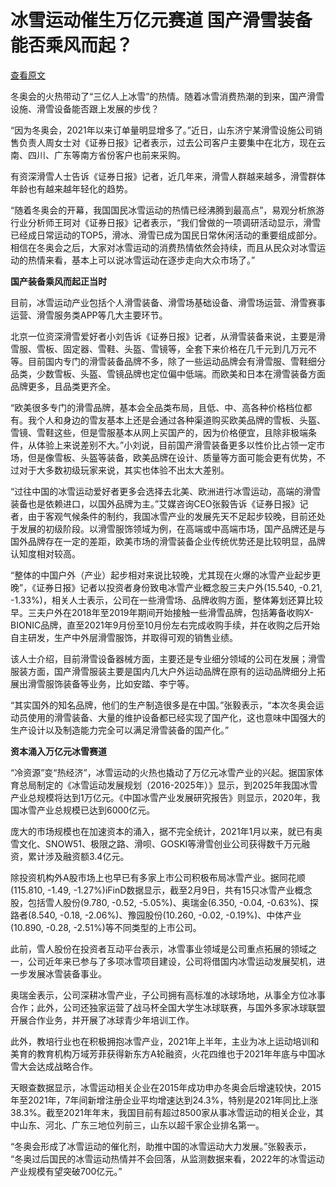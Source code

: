 # 冰雪运动催生万亿元赛道 国产滑雪装备能否乘风而起？

[查看原文](https://finance.sina.com.cn/stock/hyyj/2022-02-11/doc-ikyamrna0120737.shtml)

冬奥会的火热带动了“三亿人上冰雪”的热情。随着冰雪消费热潮的到来，国产滑雪设施、滑雪设备能否跟上发展的步伐？

“因为冬奥会，2021年以来订单量明显增多了。”近日，山东济宁某滑雪设施公司销售负责人周女士对《证券日报》记者表示，过去公司客户主要集中在北方，现在云南、四川、广东等南方省份客户也前来采购。

有资深滑雪人士告诉《证券日报》记者，近几年来，滑雪人群越来越多，滑雪群体年龄也有越来越年轻化的趋势。

“随着冬奥会的开幕，我国国民冰雪运动的热情已经沸腾到最高点”，易观分析旅游行业分析师王珂对《证券日报》记者表示，“我们曾做的一项调研活动显示，滑雪已经成日常运动的TOP5，滑冰、滑雪已成为国民日常休闲活动的重要组成部分。相信在冬奥会之后，大家对冰雪运动的消费热情依然会持续，而且从民众对冰雪运动的热情来看，基本上可以说冰雪运动在逐步走向大众市场了。”

**国产装备乘风而起正当时**

目前，冰雪运动产业包括个人滑雪装备、滑雪场基础设备、滑雪场运营、滑雪赛事运营、滑雪服务类APP等几大主要环节。

北京一位资深滑雪爱好者小刘告诉《证券日报》记者，从滑雪装备来说，主要是滑雪服、雪板、固定器、雪鞋、头盔、雪镜等，全套下来价格在几千元到几万元不等。目前国内专门的滑雪装备品牌不多，除了一些运动品牌会有滑雪服、雪鞋细分品类，少数雪板、头盔、雪镜品牌也定位偏中低端。而欧美和日本在滑雪装备方面品牌更多，且品类更齐全。

“欧美很多专门的滑雪品牌，基本会全品类布局，且低、中、高各种价格档位都有。我个人和身边的雪友基本上还是会通过各种渠道购买欧美品牌的雪板、头盔、雪镜、雪鞋这些，但是雪服基本从网上买国产的，因为价格便宜，且除非极端条件，从体验上来说差别不大。”小刘说，目前国产滑雪装备更多以性价比占领一定市场，但是像雪板、头盔等装备，欧美品牌在设计、质量等方面可能会更有优势，不过对于大多数初级玩家来说，其实也体验不出太大差别。

“过往中国的冰雪运动爱好者更多会选择去北美、欧洲进行冰雪运动，高端的滑雪装备也是依赖进口，以国外品牌为主。”艾媒咨询CEO张毅告诉《证券日报》记者，由于客观气候条件的制约，我国冰雪产业的发展先天不足起步较晚，目前还处于发展的初级阶段。以滑雪服饰领域为例，在高端或中高端市场，国产品牌还是与国外品牌存在一定的差距，欧美市场的滑雪装备企业传统优势还是比较明显，品牌认知度相对较高。

“整体的中国户外（产业）起步相对来说比较晚，尤其现在火爆的冰雪产业起步更晚”，《证券日报》记者以投资者身份致电冰雪产业概念股三夫户外(15.540, -0.21, -1.33%)，相关人士表示，公司在一些滑雪场、品牌收购方面，整体筹划还算比较早。三夫户外在2018年至2019年期间开始接触一些滑雪品牌，包括筹备收购X-BIONIC品牌，直至2021年9月份至10月份左右完成收购手续，并在收购之后开始自主研发，生产中外层滑雪服饰，并取得可观的销售业绩。

该人士介绍，目前滑雪设备器械方面，主要还是专业细分领域的公司在发展；滑雪服装方面，国产滑雪服装主要是国内几大户外运动品牌在原有的运动品牌细分上拓展出滑雪服饰装备等业务，比如安踏、李宁等。

“其实国外的知名品牌，他们的生产制造很多是在中国。”张毅表示，“本次冬奥会运动员使用的滑雪装备、大量的维护设备都已经实现了国产化，这也意味中国强大的生产设计以及制造能力完全可以满足滑雪装备的国产化。”

**资本涌入万亿元冰雪赛道**

“冷资源”变“热经济”，冰雪运动的火热也撬动了万亿元冰雪产业的兴起。据国家体育总局制定的《冰雪运动发展规划（2016-2025年）》显示，到2025年我国冰雪产业总规模将达到1万亿元。《中国冰雪产业发展研究报告》则显示，2020年，我国冰雪产业总规模已达到6000亿元。

庞大的市场规模也在加速资本的涌入，据不完全统计，2021年1月以来，就已有奥雪文化、SNOW51、极限之路、滑呗、GOSKI等滑雪创业公司获得数千万元融资，累计涉及融资额3.4亿元。

除投资机构外A股市场上也早已有多家上市公司积极布局冰雪产业。据同花顺(115.810, -1.49, -1.27%)iFinD数据显示，截至2月9日，共有15只冰雪产业概念股，包括雪人股份(9.780, -0.52, -5.05%)、奥瑞金(6.350, -0.04, -0.63%)、探路者(8.540, -0.18, -2.06%)、豫园股份(10.260, -0.02, -0.19%)、中体产业(10.890, -0.28, -2.51%)等不同类型的上市公司。

此前，雪人股份在投资者互动平台表示，冰雪事业领域是公司重点拓展的领域之一，公司近年来已参与了多项冰雪项目建设，公司将借国内冰雪运动发展契机，进一步发展冰雪装备事业。

奥瑞金表示，公司深耕冰雪产业，子公司拥有高标准的冰球场地，从事全方位冰事合作；此外，公司还独家运营了战马杯全国大学生冰球联赛，与国外多家冰球联盟开展合作业务，并开展了冰球青少年培训工作。

此外，教培行业也在积极拥抱冰雪产业，2021年上半年，主业为冰上运动培训和美育的教育机构万域芳菲获得新东方A轮融资，火花四维也于2021年年底与中国冰雪大会达成战略合作。

天眼查数据显示，冰雪运动相关企业在2015年成功申办冬奥会后增速较快，2015年至2021年，7年间新增注册企业平均增速达到24.3%，特别是2021年同比上涨38.3%。截至2021年年末，我国目前有超过8500家从事冰雪运动的相关企业，其中山东、河北、广东三地位列前三，山东以超千家企业排名第一。

“冬奥会形成了冰雪运动的催化剂，助推中国的冰雪运动大力发展。”张毅表示， “冬奥过后国民的冰雪运动热情并不会回落，从监测数据来看，2022年的冰雪运动产业规模有望突破700亿元。”